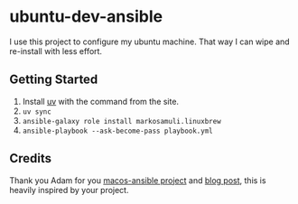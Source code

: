 # ubuntu-dev-ansible

I use this project to configure my ubuntu machine. That way I can wipe
and re-install with less effort.

## Getting Started

1. Install [uv](https://docs.astral.sh/uv/getting-started/installation/) with the command from the site.
2. `uv sync`
3. `ansible-galaxy role install markosamuli.linuxbrew`
4. `ansible-playbook --ask-become-pass playbook.yml`

## Credits

Thank you Adam for you [macos-ansible project](https://github.com/adamchainz/mac-ansible) and [blog post](https://adamj.eu/tech/2019/03/20/how-i-provision-my-macbook-with-ansible/), this is heavily inspired by your project.
